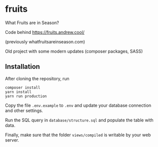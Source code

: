# fruits

What Fruits are in Season?

Code behind https://fruits.andrew.cool/

(previously whatfruitsareinseason.com)

Old project with some modern updates (composer packages, SASS)

## Installation

After cloning the repository, run

```
composer install
yarn install
yarn run production
```

Copy the file `.env.example` to `.env` and update your database connection and other settings.

Run the SQL query in `database/structure.sql` and populate the table with data.

Finally, make sure that the folder `views/compiled` is writable by your web server.
